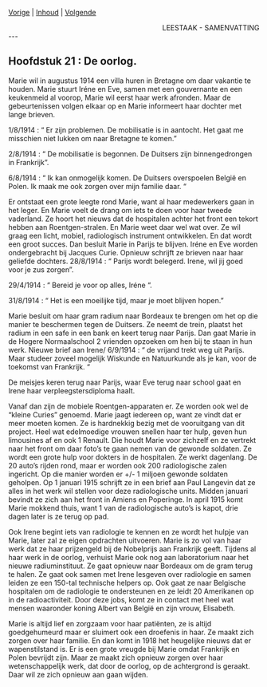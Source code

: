 [Vorige](hfst20_success_beproeving.md) | [Inhoud](inhoudsopgave.md) | [Volgende](hfst22_.md)

<div style="text-align: right">LEESTAAK - SAMENVATTING</div>
---

## Hoofdstuk 21 : De oorlog.

Marie wil in augustus 1914 een villa huren in Bretagne om daar vakantie te houden. Marie stuurt Iréne en Eve, samen met een gouvernante en een keukenmeid al voorop, Marie wil eerst haar werk afronden. Maar de gebeurtenissen volgen elkaar op en Marie informeert haar dochter met lange brieven.

1/8/1914 : “ Er zijn problemen. De mobilisatie is in aantocht. Het gaat me misschien niet lukken om naar Bretagne te komen.”

2/8/1914 : “ De mobilisatie is begonnen. De Duitsers zijn binnengedrongen in Frankrijk”.

6/8/1914 : “ Ik kan onmogelijk komen. De Duitsers overspoelen België en Polen. Ik maak me ook zorgen over mijn familie daar. “

Er ontstaat een grote leegte rond Marie, want al haar medewerkers gaan in het leger. En Marie voelt de drang om iets te doen voor haar tweede vaderland. Ze hoort het nieuws dat de hospitalen achter het front een tekort hebben aan Roentgen-stralen.  En Marie weet daar wel wat over.  Ze wil graag een licht, mobiel, radiologisch instrument ontwikkelen. En dat wordt een groot succes. Dan besluit Marie in Parijs te blijven. Iréne en Eve worden ondergebracht bij Jacques Curie.
Opnieuw schrijft ze brieven naar haar geliefde dochters.
28/8/1914 : “ Parijs wordt belegerd. Irene, wil jij goed voor je zus zorgen”.

29/4/1914 :  “ Bereid je voor op alles, Iréne “.

31/8/1914 :  “ Het is een moeilijke tijd, maar je moet blijven hopen.”

Marie besluit om haar gram radium naar Bordeaux te brengen om het op die manier te beschermen tegen de Duitsers. Ze neemt de trein, plaatst het radium in een safe in een bank en keert terug naar Parijs.
Dan gaat Marie in de Hogere Normaalschool 2 vrienden opzoeken om hen bij te staan in hun werk.
Nieuwe brief aan Irene/ 
6/9/1914 :  “ de vrijand trekt weg uit Parijs. Maar studeer zoveel mogelijk Wiskunde en Natuurkunde als je kan, voor de toekomst van Frankrijk. “

De meisjes keren terug naar Parijs, waar Eve terug naar school gaat en Irene haar verpleegstersdiploma haalt.

Vanaf dan zijn de mobiele Roentgen-apparaten er. Ze worden ook wel de “kleine Curies” genoemd.
Marie jaagt iedereen op, want ze vindt dat er meer moeten komen. Ze is hardnekkig bezig met de vooruitgang van dit project. Heel wat edelmoedige vrouwen snellen haar ter hulp, geven hun limousines af en ook 1 Renault. Die houdt Marie voor zichzelf en ze vertrekt naar het front om daar foto’s te gaan nemen van de gewonde soldaten. Ze wordt een grote hulp voor dokters in de hospitalen. Ze werkt dagenlang. De 20 auto’s rijden rond, maar er worden ook 200 radiologische zalen ingericht. Op die manier worden er +/- 1 miljoen gewonde soldaten geholpen.
Op 1 januari 1915 schrijft ze in een brief aan Paul Langevin dat ze alles in het werk wil stellen voor deze radiologische units. Midden januari bevindt ze zich aan het front in Amiens en Poperinge. In april 1915 komt Marie mokkend thuis, want 1 van de radiologische auto’s is kapot, drie dagen later is ze terug op pad.

Ook Irene begint iets van radiologie te kennen en ze wordt het hulpje van Marie, later zal ze eigen opdrachten uitvoeren.
Marie is zo vol van haar werk dat ze haar prijzengeld bij de Nobelprijs aan Frankrijk geeft. Tijdens al haar werk in de oorlog, verhuist Marie ook nog aan laboratorium naar het nieuwe radiuminstituut. Ze gaat opnieuw naar Bordeaux om de gram terug te halen.
Ze gaat ook samen met Irene lesgeven over radiologie en samen leiden ze een 150-tal technische helpers op. Ook gaat ze naar Belgische hospitalen om de radiologie te ondersteunen en ze leidt 20 Amerikanen op in de radioactiviteit. Door deze jobs, komt ze in contact met heel wat mensen waaronder koning Albert van België en zijn vrouw, Elisabeth.

Marie is altijd lief en zorgzaam voor haar patiënten, ze is altijd goedgehumeurd maar er sluimert ook een droefenis in haar. Ze maakt zich zorgen over haar familie.
En dan komt in 1918 het heugelijke nieuws dat er wapenstilstand is. Er is een grote vreugde bij Marie omdat Frankrijk en Polen bevrijdt zijn. Maar ze maakt zich opnieuw zorgen over haar wetenschappelijk werk, dat door de oorlog, op de achtergrond is geraakt. Daar wil ze zich opnieuw aan gaan wijden.
